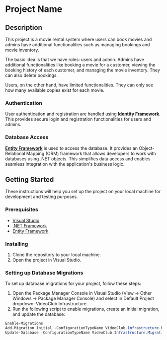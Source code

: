 # Project Name

## Description

This project is a movie rental system where users can book movies and admins have additional functionalities such as managing bookings and movie inventory.

The basic idea is that we have roles: users and admin. Admins have additional functionalities like booking a movie for a customer, viewing the booking history of each customer, and managing the movie inventory. They can also delete bookings.

Users, on the other hand, have limited functionalities. They can only see how many available copies exist for each movie.

### Authentication

User authentication and registration are handled using **[Identity Framework](https://docs.microsoft.com/en-us/aspnet/identity/)**. This provides secure login and registration functionalities for users and admins.

### Database Access

**[Entity Framework](https://docs.microsoft.com/en-us/ef/)** is used to access the database. It provides an Object-Relational Mapping (ORM) framework that allows developers to work with databases using .NET objects. This simplifies data access and enables seamless integration with the application's business logic.


## Getting Started

These instructions will help you set up the project on your local machine for development and testing purposes.

### Prerequisites

- [Visual Studio](https://visualstudio.microsoft.com/downloads/)
- [.NET Framework](https://dotnet.microsoft.com/download/dotnet-framework)
- [Entity Framework](https://www.nuget.org/packages/EntityFramework/)

### Installing

1. Clone the repository to your local machine.
2. Open the project in Visual Studio.

### Setting up Database Migrations

To set up database migrations for your project, follow these steps:

1. Open the Package Manager Console in Visual Studio (View -> Other Windows -> Package Manager Console) and select in Default Project dropdown: VideoClub.Infrastructure.
2. Run the following script to enable migrations, create an initial migration, and update the database:

```powershell
Enable-Migrations
Add-Migration Initial -ConfigurationTypeName VideoClub.Infrastructure.Migrations.Configuration
Update-Database -ConfigurationTypeName VideoClub.Infrastructure.Migrations.Configuration
